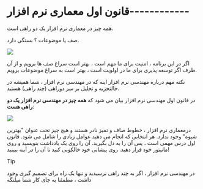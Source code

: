 # قانون اول معماری نرم افزار------------

همه چیز در معماری نرم افزار یک دو راهی است.

صف یا موضوعات ؟ بستگی دارد.

![](Pasted%20image%2020240331203004.png)

اگر در این برنامه ، امنیت برای ما مهم است ، بهتر است سراغ صف ها برویم و از آن طرف اگر توسعه پذیری برای ما در اولویت است ، بهتر است به سراغ موضوعات برویم.

نکته مهم درباره مهندسی نرم افزار اینه که در مهندسی نرم افزار ، شما همیشه در حالتجزیه و تحلیل بر سر دوراهی (چند راهی) هستید.

در قانون اول مهندسی نرم افزار بیان می شود که **همه چیز در مهندسی نرم افزار یک دو راهی هست**:

![](Pasted%20image%2020240331202904.png)

درمعماری نرم افزار ، خطوط صاف و تمیز نادر هستند و هیچ چیز تحت عنوان "بهترین شیوه" وجود ندارد. هر انتخابی که انجام می دهید عوامل زیادی را شامل می شود. قانون اول درس مهمی است ، پس آن را به دل بگیرید. آن را روی یک یادداشت بنویسید و روی مانیتور خود قرار دهید. روی پیشانی خود خالکوبی کنید تا آن را در آینه ببینید!

>[!tip]
>در مهندسی نرم افزار ، اگر به چند راهی نرسیدید و تنها یک راه برای تصمیم گیری وجود داشت ، مطمئنا یه جای کار شما میلنگه

